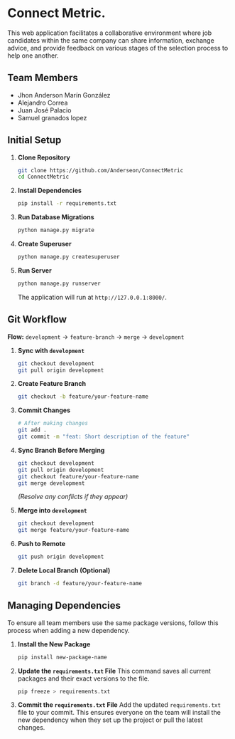 # Connect Metric.

This web application facilitates a collaborative environment where job candidates within the same company can share information, exchange advice, and provide feedback on various stages of the selection process to help one another.

## Team Members
- Jhon Anderson Marín González
- Alejandro Correa
- Juan José Palacio
- Samuel granados lopez

##  Initial Setup

1.  **Clone Repository**
    ```bash
    git clone https://github.com/Anderseon/ConnectMetric
    cd ConnectMetric
    ```

2.  **Install Dependencies**
    ```bash
    pip install -r requirements.txt
    ```

3.  **Run Database Migrations**
    ```bash
    python manage.py migrate
    ```

4.  **Create Superuser**
    ```bash
    python manage.py createsuperuser
    ```

5.  **Run Server**
    ```bash
    python manage.py runserver
    ```
    The application will run at `http://127.0.0.1:8000/`.

##  Git Workflow

**Flow:** `development` → `feature-branch` → `merge` → `development`

1.  **Sync with `development`**
    ```bash
    git checkout development
    git pull origin development
    ```

2.  **Create Feature Branch**
    ```bash
    git checkout -b feature/your-feature-name
    ```

3.  **Commit Changes**
    ```bash
    # After making changes
    git add .
    git commit -m "feat: Short description of the feature"
    ```

4.  **Sync Branch Before Merging**
    ```bash
    git checkout development
    git pull origin development
    git checkout feature/your-feature-name
    git merge development
    ```
    *(Resolve any conflicts if they appear)*

5.  **Merge into `development`**
    ```bash
    git checkout development
    git merge feature/your-feature-name
    ```

6.  **Push to Remote**
    ```bash
    git push origin development
    ```

7.  **Delete Local Branch (Optional)**
    ```bash
    git branch -d feature/your-feature-name
    ```

## Managing Dependencies

To ensure all team members use the same package versions, follow this process when adding a new dependency.

1.  **Install the New Package**
    ```bash
    pip install new-package-name
    ```

2.  **Update the `requirements.txt` File**
    This command saves all current packages and their exact versions to the file.
    ```bash
    pip freeze > requirements.txt
    ```

3.  **Commit the `requirements.txt` File**
    Add the updated `requirements.txt` file to your commit. This ensures everyone on the team will install the new dependency when they set up the project or pull the latest changes.
